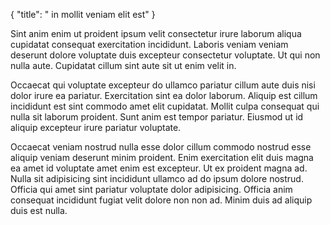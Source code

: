 {
  "title": " in mollit veniam elit est"
}

Sint anim enim ut proident ipsum velit consectetur irure laborum aliqua cupidatat consequat exercitation incididunt. Laboris veniam veniam deserunt dolore voluptate duis excepteur consectetur voluptate. Ut qui non nulla aute. Cupidatat cillum sint aute sit ut enim velit in.

Occaecat qui voluptate excepteur do ullamco pariatur cillum aute duis nisi dolor irure ea pariatur. Exercitation sint ea dolor laborum. Aliquip est cillum incididunt est sint commodo amet elit cupidatat. Mollit culpa consequat qui nulla sit laborum proident. Sunt anim est tempor pariatur. Eiusmod ut id aliquip excepteur irure pariatur voluptate.

Occaecat veniam nostrud nulla esse dolor cillum commodo nostrud esse aliquip veniam deserunt minim proident. Enim exercitation elit duis magna ea amet id voluptate amet enim est excepteur. Ut ex proident magna ad. Nulla sit adipisicing sint incididunt ullamco ad do ipsum dolore nostrud. Officia qui amet sint pariatur voluptate dolor adipisicing. Officia anim consequat incididunt fugiat velit dolore non non ad. Minim duis ad aliquip duis est nulla.